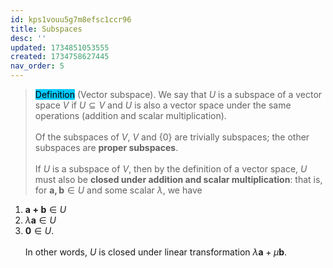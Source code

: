 ```yaml
---
id: kps1vouu5g7m8efsc1ccr96
title: Subspaces
desc: ''
updated: 1734851053555
created: 1734758627445
nav_order: 5
---
```

> <span style="background-color: #03cafc; color: black;">Definition</span> (Vector subspace). We say that $U$ is a subspace of a vector space $V$ if $U \subseteq V$ and $U$ is also a vector space under the same operations (addition and scalar multiplication). <br/><br/>
Of the subspaces of $V$, $V$ and $\{0\}$ are trivially subspaces; the other subspaces are **proper subspaces**. <br/><br/>
If $U$ is a subspace of $V$, then by the definition of a vector space, $U$ must also be **closed under addition and scalar multiplication**:
that is, for $\mathbf{a,b}\in U$ and some scalar $\lambda$, we have
1. $\mathbf{a+b}\in U$
2. $\lambda\mathbf{a} \in U$
3. $\mathbf{0} \in U$. 
<br/><br/>
In other words, $U$ is closed under linear transformation $\lambda\mathbf{a}+\mu\mathbf{b}$.

